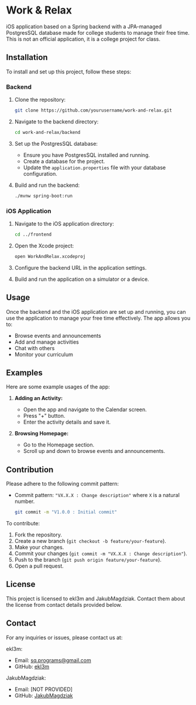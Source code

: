 # Work & Relax

iOS application based on a Spring backend with a JPA-managed PostgresSQL database made for college students to manage their free time. This is not an official application, it is a college project for class.

## Installation

To install and set up this project, follow these steps:

### Backend

1. Clone the repository:
    ```sh
    git clone https://github.com/yourusername/work-and-relax.git
    ```

2. Navigate to the backend directory:
    ```sh
    cd work-and-relax/backend
    ```

3. Set up the PostgresSQL database:
    - Ensure you have PostgresSQL installed and running.
    - Create a database for the project.
    - Update the `application.properties` file with your database configuration.

4. Build and run the backend:
    ```sh
    ./mvnw spring-boot:run
    ```

### iOS Application

1. Navigate to the iOS application directory:
    ```sh
    cd ../frontend
    ```

2. Open the Xcode project:
    ```sh
    open WorkAndRelax.xcodeproj
    ```

3. Configure the backend URL in the application settings.

4. Build and run the application on a simulator or a device.

## Usage

Once the backend and the iOS application are set up and running, you can use the application to manage your free time effectively. The app allows you to:

- Browse events and announcements
- Add and manage activities
- Chat with others
- Monitor your curriculum

## Examples

Here are some example usages of the app:

1. **Adding an Activity:**
    - Open the app and navigate to the Calendar screen.
    - Press "+" button.
    - Enter the activity details and save it.

2. **Browsing Homepage:**
    - Go to the Homepage section.
    - Scroll up and down to browse events and announcements.

## Contribution

Please adhere to the following commit pattern:

- Commit pattern: `"VX.X.X : Change description"` where `X` is a natural number.
  
    ```sh
    git commit -m "V1.0.0 : Initial commit"
    ```

To contribute:

1. Fork the repository.
2. Create a new branch (`git checkout -b feature/your-feature`).
3. Make your changes.
4. Commit your changes (`git commit -m "VX.X.X : Change description"`).
5. Push to the branch (`git push origin feature/your-feature`).
6. Open a pull request.

## License

This project is licensed to ekl3m and JakubMagdziak. Contact them about the license from contact details provided below.

## Contact

For any inquiries or issues, please contact us at:

ekl3m:
- Email: sq.programs@gmail.com
- GitHub: [ekl3m](https://github.com/ekl3m)

JakubMagdziak:
- Email: [NOT PROVIDED]
- GitHub: [JakubMagdziak](https://github.com/JakubMagdziak)

